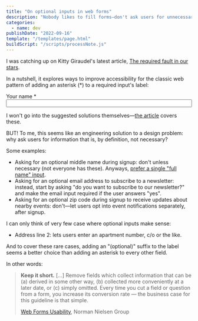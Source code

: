 ```yaml
---
title: "On optional inputs in web forms"
description: "Nobody likes to fill forms—don't ask users for unnecessary information."
categories:
  - name: dev
publishDate: "2022-09-16"
template: "/templates/page.html"
buildScript: "/scripts/processNote.js"
---
```


I was catching up on Kitty Giraudel's latest article, [The required fault in our stars](https://kittygiraudel.com/2022/08/05/the-required-fault-in-our-stars/).

In a nutshell, it explores ways to improve accessibility for the classic web pattern of adding an asterisk (\*) to a required input's label:

<div style="display:flex;flex-direction:column;">
<label for="example-input">Your name *</label>
<input id="example-input" type="text" required>
</div>

I won't go into the suggested solutions themselves—[the article](https://kittygiraudel.com/2022/08/05/the-required-fault-in-our-stars/) covers these.

BUT! To me, this seems like an engineering solution to a design problem: why ask users for information that is, by definition, not necessary?

Some examples:

- Asking for an optional middle name during signup: don't unless necessary (not everyone has these). Anyways, [prefer a single "full name" input](https://www.w3.org/International/questions/qa-personal-names).
- Asking for an optional email address to subscribe to a newsletter: instead, start by asking "do you want to subscribe to our newsletter?" and make the email input required if the user answers "yes".
- Asking for an optional zip code during signup to receive updates about nearby events: don't—let users opt into event notifications separately, after signup.

I can only think of very few case where optional inputs make sense:

- Address line 2: lets users enter an apartment number, c/o or the like.

And to cover these rare cases, adding an "(optional)" suffix to the label seems a better choice than adding an asterisk to every other field.

In other words:

> **Keep it short.** [...] Remove fields which collect information that can be (a) derived in some other way, (b) collected more conveniently at a later date, or (c) simply omitted. Every time you cut a field or question from a form, you increase its conversion rate — the business case for this guideline is that simple.
>
> [Web Forms Usability](https://www.nngroup.com/articles/web-form-design/), Norman Nielsen Group
